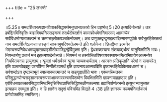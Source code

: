+++
title = "25 लभन्ते"

+++
  
  
॥5.25॥ समदर्शित्वरूपज्ञानविपाकसिद्ध्यर्थमनुष्ठानप्रकारो हिन प्रहृष्येत्
5।20 इत्यादिनोच्यते। तत्र हर्षोद्वेगविनिवृत्तिः बाह्यविषयनिस्सङ्गत्वं
तदर्थदोषदर्शनं कामक्रोधवेगनिवारणम् आत्मन्येव सर्वविधभोग्यताकल्पनं च
क्रमाच्छ्लोकपञ्चकेनोक्तम्। अथ प्रागुक्तद्वन्द्वसहत्वादिस्मारणपूर्वकं
सर्वभूतहितेरतत्वं नाम समदर्शित्वेऽत्यन्तान्तरङ्गं साधनमुपदिश्यतेलभन्ते
इति श्लोकेन। छिन्नद्वैधाः इत्यनेन
भेदस्वरूपनिषेधभ्रमव्युदासायाहशीतोष्णादिद्वन्द्वैर्विमुक्ता इति।
द्वैधशब्दस्यात्र संशयाद्यर्थत्वं चानुचितमिति भावः। नियन्तव्येषु प्रधानं
मन इहात्मशब्देनोच्यते। नियमनं च
तस्योचितविषयव्यवस्थापनमित्यभिप्रायेणआत्मन्येव नियमितमनस
इत्युक्तम्। श्रूयतां धर्मसर्वस्वं श्रुत्वा चाप्यवधार्यताम्। आत्मनः
प्रतिकूलानि परेषां न समाचरेत् इति पञ्चमवेदद्रष्ट्रा परमर्षिणा
निर्णीतोऽयमर्थं इति ज्ञापनायआत्मवदिति दृष्टान्तःहितेष्वेवेत्यवधारणं च।
सर्वशब्दोऽत्र दृष्टान्तभूतं स्वात्मानमात्मान्तरं च सङ्गृह्णातीति भावः।
एवमवस्थितस्य परिशुद्धान्योन्यसदृशात्मस्वरूपसाक्षात्कारवत्त्वमपिशब्देन
विवक्षितमिति ज्ञापनायाहद्रष्टार इति।
एवंविधसाक्षात्कारसिद्धावनिष्टनिवृत्तिरिष्टप्राप्तिसिद्धिश्चक्षीणकल्मषाः
ब्रह्मनिर्वाणंलभन्ते इत्युभाभ्यामुच्यत इत्याहय एवम्भूता इति। न हि ज्ञानेन
सदृशं पवित्रमिह विद्यते 4।38 इति ज्ञानस्य कल्मषनिवर्तकत्वं
प्रागेवोक्तमिह स्मारितम्।  
  
